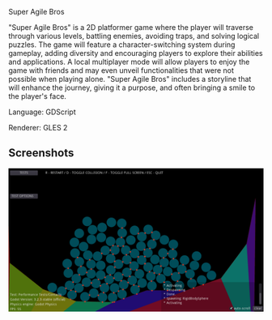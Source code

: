Super Agile Bros

"Super Agile Bros" is a 2D platformer game where the player will traverse through various levels, battling enemies, avoiding traps, and solving logical puzzles. The game will feature a character-switching system during gameplay, adding diversity and encouraging players to explore their abilities and applications. A local multiplayer mode will allow players to enjoy the game with friends and may even unveil functionalities that were not possible when playing alone. "Super Agile Bros" includes a storyline that will enhance the journey, giving it a purpose, and often bringing a smile to the player's face.

Language: GDScript

Renderer: GLES 2

## Screenshots

![Screenshot](screenshots/screenshot.png)
